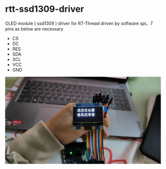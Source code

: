 # rtt-ssd1309-driver

OLED  module ( ssd1309 ) driver for RT-Thread driven by software spi，7 pins as below are necessary

- CS
- DC
- RES
- SDA
- SCL
- VCC
- GND

![](./logo.png)
